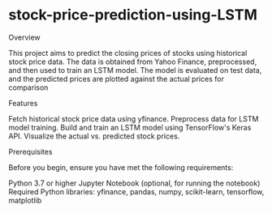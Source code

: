 # stock-price-prediction-using-LSTM

Overview


This project aims to predict the closing prices of stocks using historical stock price data. The data is obtained from Yahoo Finance, preprocessed, and then used to train an LSTM model. The model is evaluated on test data, and the predicted prices are plotted against the actual prices for comparison

Features


Fetch historical stock price data using yfinance.
Preprocess data for LSTM model training.
Build and train an LSTM model using TensorFlow's Keras API.
Visualize the actual vs. predicted stock prices.

Prerequisites


Before you begin, ensure you have met the following requirements:

Python 3.7 or higher
Jupyter Notebook (optional, for running the notebook)
Required Python libraries: yfinance, pandas, numpy, scikit-learn, tensorflow, matplotlib
